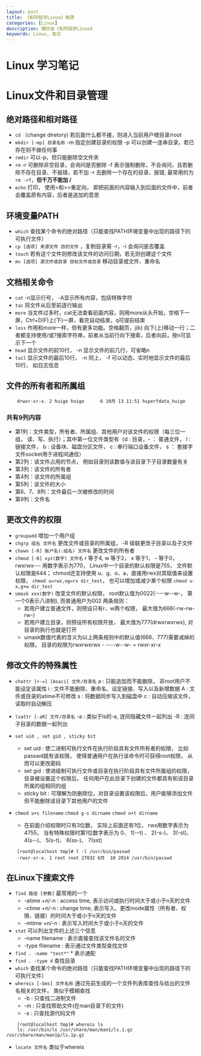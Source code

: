 ```yaml
---
layout: post
title: 《和阿铭学Linux》摘录
categories: [Linux]
description: 摘抄自《和阿铭学Linux》
keywords: Linux, 笔记
---
```


# Linux 学习笔记

# Linux文件和目录管理
## 绝对路径和相对路径

 - `cd`  （change diretory) 若后面什么都不接，则进入当前用户根目录/root
 - `mkdir [-mp] 目录名称`  -m 指定创建目录的权限 -p 可以创建一连串目录，若已存在则不做任何事
 - `rmdir`  可以-p，但只能删除空文件夹
 - `rm`  -r 可删除非空目录，会询问是否删除 -f 表示强制删除，不会询问，且若删除不存在目录、不报错，若不加 -r 去删除一个存在的目录、报错; 最常用的为 `rm -rf`，**但千万不能加  /**
 - `echo` 打印， 使用>和>>重定向， 即把前面的内容输入到后面的文件中，前者会覆盖原有内容，后者是追加的意思

## 环境变量PATH
 - `which`  查找某个命令的绝对路径（只能查找PATH环境变量中出现的路径下的可执行文件）
 - `cp [选项] 来源文件 目的文件`  ，复制目录需 -r，-i 会询问是否覆盖
 - `touch` 若有这个文件则修改该文件的访问日期，若无则创建这个文件
 - `mv [选项] 源文件或目录 目标文件或目录`  移动目录或文件、重命名

## 文档相关命令
 - `cat` -n显示行号， -A显示所有内容，包括特殊字符
 - `tac` 将文件从后至前逐行输出
 - `more` 当文件过多时，cat无法查看前面内容，则用more从头开始，空格下一屏，Ctrl+D(F)上(下)一屏，看完自动结束，q可提前结束
 - `less` 作用和more一样，但有更多功能。空格翻页，j(k) 向下(上)移动一行；二者都支持使用/或?搜索字符串，前者从当前行向下搜索，后者向前，按n可显示下一个
 - `head` 显示文件的前10行， -n 显示文件的前几行，可省略n
 - `tail` 显示文件的最后10行， -n 同上， -f 可以动态、实时地显示文件的最后10行， 如日志信息

## 文件的所有者和所属组

```
    drwxr-xr-x. 2 huige huige      6 10月 13 11:51 hsperfdata_huige
```

### 共有9列内容

 - 第1列：文件类型，所有者、所属组、其他用户对该文件的权限（每三位一组， 读、写、执行）；其中第一位文件类型有（d : 目录，- ： 普通文件， l : 链接文件， b : 设备块、磁盘分区文件， c : 串行端口设备文件， s ： 套接字文件socket用于进程间通信）
 - 第2列：该文件占用的节点， 例如目录则该数值与该目录下子目录数量有关
 - 第3列：该文件的所有者
 - 第4列：该文件的所属组
 - 第5列：该文件的大小
 - 第6、7、8列：文件最后一次被修改的时间
 - 第9列：文件名

## 更改文件的权限
 - `groupadd` 增加一个用户组
 - `chgrp 组名 文件名`  更改文件或目录的所属组， -R 级联更改子目录以及子文件
 - `chown [-R] 账户名(:组名) 文件名` 更改文件的所有者
 - `chmod [-R] xyz(数字) 文件名` r 等于4, w 等于2， x 等于1， - 等于0， rwxrwx--- 用数字表示为770， Linux中一个目录的默认权限是755， 文件默认权限是644； chmod还支持使用 u、g、o、a，直接用rwx对其赋值来设置权限， `chmod u=rwx,og=rx dir_test`， 也可以增加或减少某个权限 `chmod u-x,g+w dir_test`
 - `umask xxx(数字)` 改变文件的默认权限， root默认值为0022(----w--w-， 第一个0表示八进制),   而普通用户为002
 两条规则：
    * 若用户建立普通文件，则预设只有r、w两个权限， 最大值为666(-rw-rw-rw-)
    * 若用户建立目录，则预设所有权限开放， 最大值为777(drwxrwxrwx), 对目录的执行也就是打开
    * umask数值代表的含义为以上两条规则中的默认值(666、777)需要减掉的权限， 目录的权限为rwxrwxrwx - ----w--w- = rwxr-xr-x

## 修改文件的特殊属性
 - `chattr [+-=] [Asaci] 文件/目录名`
    a : 只能追加而不能删除， 非root用户不能设定该属性
    i : 文件不能删除、重命名、设定链接、写入以及新增数据
    A : 文件或目录的atime不可修改
    s : 将数据同步写入到磁盘中
    c : 自动压缩该文件， 读取时自动解压
 - `lsattr [-aR] 文件/目录名`
    -a : 类似于ls的-a, 连同隐藏文件一起列出
    -R : 连同子目录的数据一起列出
 - `set uid , set gid , sticky bit`
    * set uid : 使二进制可执行文件在执行阶段具有文件所有者的权限， 比如passwd就有该权限， 使得普通用户在执行该命令时可获得root权限， 从而可以更改密码
    * set gid : 使进级制可执行文件或目录在执行阶段具有文件所属组的权限， 目录被设置这个权限后， 任何用户在此目录下创建的文件都具有和该目录所属的组相同的组
    * sticky bit : 可理解为防删除位，对目录设置该权限后，用户能够添加文件但不能删除该目录下其他用户的文件

 -  `chmod u+s filename` `chmod g-s dirname` `chmod o+t dirname`
    * 在前面介绍权限时只有3位数， 实际上前面还有1位， rws用数字表示为4755， 当有特殊权限时第1位数字表示为 0、 1(--t) 、 2(-s-)、 3(-st)、 4(s--)、 5(s-t)、 6(ss-)、 7(sst)

```
    [root@localhost tmp]# l -l /usr/bin/passwd
    -rwsr-xr-x. 1 root root 27832 6月  10 2014 /usr/bin/passwd
```

## 在Linux下搜索文件
 - `find 路径 [参数]` 最常用的一个
    * -atime +n/-n : access time, 表示访问或执行时间大于或小于n天的文件
    * -ctime +n/-n : change time, 表示写入、更改inode属性（所有者、权限、链接）的时间大于或小于n天的文件
    * -mtime +n/-n : 表示写入时间大于或小于n天的文件
 - `stat` 可以列出文件的上述三个信息
    * -name filename : 表示直接查找该文件名的文件
    * -type filename : 表示通过文件类型查找文件
 - `find . -name "test*"`  * 表示通配
 - `find . -type d` 查找目录
 - `which`  查找某个命令的绝对路径（只能查找PATH环境变量中出现的路径下的可执行文件）
 - `whereis [-bms] 文件名称` 通过先前生成的一个文件列表库查找与给出的文件名相关的文件， 类似于模糊查找
    *  -b : 只查找二进制文件
    *  -m : 只查找帮助文件(在man目录下的文件)
    *  -s : 只查找源代码文件
```
    [root@localhost tmp]# whereis ls
    ls: /usr/bin/ls /usr/share/man/man1/ls.1.gz /usr/share/man/man1p/ls.1p.gz
```

 - `locate 文件名` 类似于whereis
